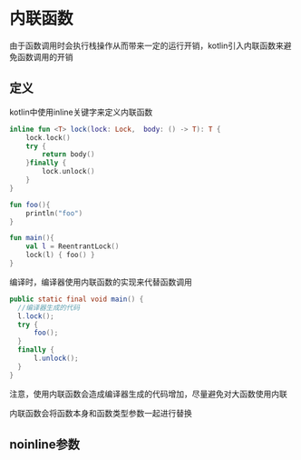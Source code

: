 # 内联函数
由于函数调用时会执行栈操作从而带来一定的运行开销，kotlin引入内联函数来避免函数调用的开销

## 定义
kotlin中使用inline关键字来定义内联函数

```kotlin
inline fun <T> lock(lock: Lock,  body: () -> T): T {
    lock.lock()
    try {
        return body()
    }finally {
        lock.unlock()
    }
}

fun foo(){
    println("foo")
}

fun main(){
    val l = ReentrantLock()
    lock(l) { foo() }
}    
```

编译时，编译器使用内联函数的实现来代替函数调用

```java
public static final void main() {
  //编译器生成的代码
  l.lock();
  try {
      foo();
  }
  finally {
      l.unlock();
  }
}
```

注意，使用内联函数会造成编译器生成的代码增加，尽量避免对大函数使用内联

内联函数会将函数本身和函数类型参数一起进行替换

## noinline参数




